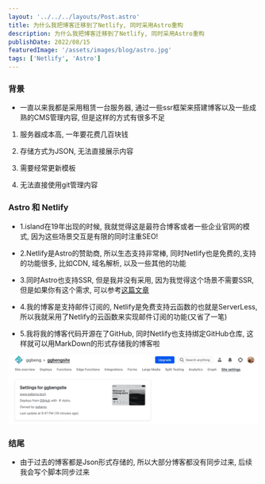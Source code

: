 ```yaml
---
layout: '../../../layouts/Post.astro'
title: 为什么我把博客迁移到了Netlify, 同时采用Astro重构
description: 为什么我把博客迁移到了Netlify, 同时采用Astro重构
publishDate: 2022/08/15
featuredImage: '/assets/images/blog/astro.jpg'
tags: ['Netlify', 'Astro']
---
```

### 背景
- 一直以来我都是采用租赁一台服务器, 通过一些ssr框架来搭建博客以及一些成熟的CMS管理内容, 但是这样的方式有很多不足
1. 服务器成本高, 一年要花费几百块钱

2. 存储方式为JSON, 无法直接展示内容

3. 需要经常更新模板

4. 无法直接使用git管理内容

### Astro 和 Netlify
- 1.island在19年出现的时候, 我就觉得这是最符合博客或者一些企业官网的模式, 因为这些场景交互是有限的同时注重SEO!
- 2.Netlify是Astro的赞助商, 所以生态支持非常棒, 同时Netlify也是免费的,支持的功能很多, 比如CDN, 域名解析, 以及一些其他的功能
- 3.同时Astro也支持SSR, 但是我并没有采用, 因为我觉得这个场景不需要SSR, 但是如果你有这个需求, 可以参考[这篇文章](https://www.netlify.com/blog/2021/09/21/astro-ssr-on-netlify/)

- 4.我的博客是支持邮件订阅的, Netlify是免费支持云函数的也就是ServerLess, 所以我就采用了Netlify的云函数来实现邮件订阅的功能(又省了一笔)
- 5.我将我的博客代码开源在了GitHub, 同时Netlify也支持绑定GitHub仓库, 这样就可以用MarkDown的形式存储我的博客啦
<img src='../../../../public/assets/images/blog/netlify-ggbeng.jpg' />

### 结尾
- 由于过去的博客都是Json形式存储的, 所以大部分博客都没有同步过来, 后续我会写个脚本同步过来